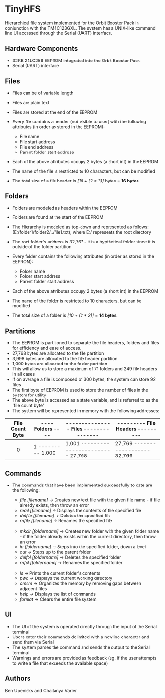 # TinyHFS
Hierarchical file system implemented for the Orbit Booster Pack in conjunction with the TM4C123GXL. The system has a UNIX-like command line UI accessed through the Serial (UART) interface. 

## Hardware Components

* 32KB 24LC256 EEPROM integrated into the Orbit Booster Pack
* Serial (UART) interface

## Files

* Files can be of variable length
* Files are plain text
* Files are stored at the end of the EEPROM
* Every file contains a header (not visible to user) with the following attributes (in order as stored in the EEPROM):

   * File name
   * File start address
   * File end address
   * Parent folder start address

* Each of the above attributes occupy 2 bytes (a short int) in the EEPROM
* The name of the file is restricted to 10 characters, but can be modified
* The total size of a file header is <i>[10 + (2 * 3)]</i> bytes = <b>16 bytes</b>

## Folders

* Folders are modeled as headers within the EEPROM
* Folders are found at the start of the EEPROM
* The Hierarchy is modeled as top-down and represented as follows: (E:/folder1/folder2/../file1.txt), where E:/ represents the root directory
* The root folder's address is 32,767 - it is a hypthetical folder since it is outside of the folder partition
* Every folder contains the following attributes (in order as stored in the EEPROM):

  * Folder name
  * Folder start address
  * Parent folder start address

* Each of the above attributes occupy 2 bytes (a short int) in the EEPROM
* The name of the folder is restricted to 10 characters, but can be modified
* The total size of a folder is <i>[10 + (2 * 2)]</i> = <b>14 bytes</b>

## Partitions

* The EEPROM is partitioned to separate the file headers, folders and files for efficiency and ease of access.
* 27,768 bytes are allocated to the file partition 
* 3,998 bytes are allocated to the file header partition
* 1,000 bytes are allocated to the folder partition
* This will allow us to store a maximum of 71 folders and 249 file headers in all cases
* If on average a file is composed of 300 bytes, the system can store 92 files
* The first byte of EEPROM is used to store the number of files in the system for utility
* The above byte is accessed as a state variable, and is referred to as the 'file count byte'
* The system will be represented in memory with the following addresses:

 File Count Byte| ---- Folders ---- | --------------- Files --------------- | --------- File Headers ---------
 :-------------:| ----------------- | ------------------------------------- | -------------------------------- 
        0       | 1 --------- 1,000 | 1,001 ------------------------ 27,768 | 27,769 ------------------ 32,766 

## Commands

* The commands that have been implemented successfully to date are the following:

  * <i>file [filename]</i>    -> Creates new text file with the given file name - if file already exists, then throw an error
  * <i>read [filename]</i>    -> Displays the contents of the specified file
  * <i>delfile [filename]</i> -> Deletes the specified file
  * <i>rnfile [filename]</i>  -> Renames the specified file <br><br>
  * <i>mkdir [foldername]</i>  -> Creates new folder with the given folder name - if the folder already exists within the current directory, then throw an error
  * <i>in [foldername]</i>     -> Steps into the specified folder, down a level
  * <i>out</i>                 -> Steps up to the parent folder
  * <i>delfol [foldername]</i> -> Deletes the specified folder
  * <i>rnfol [foldername]</i>  -> Renames the specified folder <br><br>
  * <i>ls</i>     -> Prints the current folder's contents
  * <i>pwd</i>    -> Displays the current working directory
  * <i>omem</i>   -> Organizes the memory by removing gaps between adjacent files
  * <i>help</i>   -> Displays the list of commands
  * <i>format</i> -> Clears the entire file system

## UI

* The UI of the system is operated directly through the input of the Serial terminal
* Users enter their commands delimited with a newline character and send them via Serial
* The system parses the command and sends the output to the Serial terminal
* Warnings and errors are provided as feedback (eg. if the user attempts to write a file that exceeds the available space)

## Authors

Ben Upenieks and Chaitanya Varier
